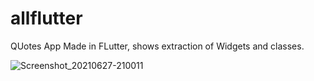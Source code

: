 # allflutter

QUotes App Made in FLutter, shows extraction of Widgets and classes.

![Screenshot_20210627-210011](https://user-images.githubusercontent.com/44091450/123557852-05cefb00-d748-11eb-8cdd-1eda38487e8a.jpg)


